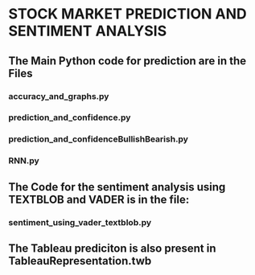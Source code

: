 # STOCK MARKET PREDICTION AND SENTIMENT ANALYSIS


## The Main Python code for prediction are in the Files
### accuracy_and_graphs.py
### prediction_and_confidence.py
### prediction_and_confidenceBullishBearish.py
### RNN.py


## The Code for the sentiment analysis using TEXTBLOB and VADER is in the file:
### sentiment_using_vader_textblob.py


## The Tableau prediciton is also present in TableauRepresentation.twb
